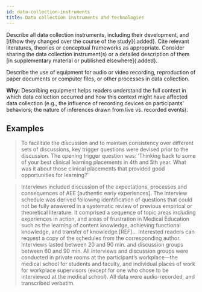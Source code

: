 ```yaml
---
id: data-collection-instruments
title: Data collection instruments and technologies
---
```

Describe all data collection instruments, including their development, and [if/how they changed over the course of the study]{.added}. Cite relevant literatures, theories or conceptual frameworks as appropriate. Consider sharing the data collection instrument(s) or a detailed description of them [in supplementary material or published elsewhere]{.added}.

Describe the use of equipment for audio or video recording, reproduction of paper documents or computer files, or other processes in data collection.

**Why:** Describing equipment helps readers understand the full context in which data collection occurred and how this context might have affected data collection (e.g., the influence of recording devices on participants' behaviors; the nature of inferences drawn from live vs. recorded events).
<!-- #TODO justify why instruments must be described. -->

## Examples

> To facilitate the discussion and to maintain consistency over different sets of discussions, key trigger questions were devised prior to the discussion. The opening trigger question was: ‘Thinking back to some of your best clinical learning placements in 4th and 5th year. What was it about those clinical placements that provided good opportunities for learning?’

> Interviews included discussion of the expectations, processes and consequences of AEE [authentic early experiences]. The interview schedule was derived following identification of questions that could not be fully answered in a systematic review of previous empirical or theoretical literature. It comprised a sequence of topic areas including experiences in action, and areas of frustration in Medical Education such as the learning of content knowledge, achieving functional knowledge, and transfer of knowledge.[REF]... Interested readers can request a copy of the schedules from the corresponding author. Interviews lasted between 20 and 90 min. and discussion groups between 60 and 90 min. All interviews and discussion groups were conducted in private rooms at the participant’s workplace—the medical school for students and faculty, and individual places of work for workplace supervisors (except for one who chose to be interviewed at the medical school). All data were audio-recorded, and transcribed verbatim.
